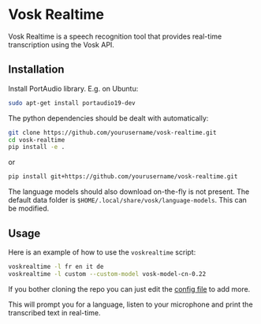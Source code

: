 # Vosk Realtime

Vosk Realtime is a speech recognition tool that provides real-time transcription using the Vosk API.

## Installation

Install PortAudio library. E.g. on Ubuntu:

```bash
sudo apt-get install portaudio19-dev
```

The python dependencies should be dealt with automatically:

```bash
git clone https://github.com/yourusername/vosk-realtime.git
cd vosk-realtime
pip install -e .
```
or

```bash
pip install git+https://github.com/yourusername/vosk-realtime.git
```

The language models should also download on-the-fly is not present.
The default data folder is `$HOME/.local/share/vosk/language-models`.
This can be modified.


## Usage

Here is an example of how to use the `voskrealtime` script:

```bash
voskrealtime -l fr en it de
voskrealtime -l custom --custom-model vosk-model-cn-0.22
```

If you bother cloning the repo you can just edit the [config file](voskrealtime/models.toml) to add more.

This will prompt you for a language, listen to your microphone and print the transcribed text in real-time.